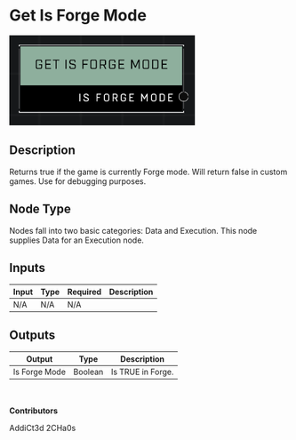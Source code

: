 # Get Is Forge Mode
![alt text](../../../.gitbook/assets/get-is-forge-mode.png)
## Description
Returns true if the game is currently Forge mode. Will return false in custom games. Use for debugging purposes.

## Node Type
Nodes fall into two basic categories: Data and Execution. This node supplies Data for an Execution node.

## Inputs
| Input | Type | Required | Description |
|------------------|------------------|----------|--------------------------------------------------------------|
| N/A | N/A | N/A | |

## Outputs
| Output | Type | Description |
|------------------|------------------|--------------------------------------------------------------|
| Is Forge Mode | Boolean | Is TRUE in Forge. |

\
\
**Contributors**

AddiCt3d 2CHa0s